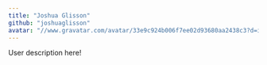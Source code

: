 ```yaml
---
title: "Joshua Glisson"
github: "joshuaglisson"
avatar: "//www.gravatar.com/avatar/33e9c924b006f7ee02d93680aa2438c3?d=identicon"
---
```


User description here!
